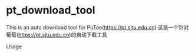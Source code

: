 # pt_download_tool
This is an auto download tool for PuTao(https://pt.sjtu.edu.cn)
这是一个针对葡萄(https://pt.sjtu.edu.cn)的自动下载工具

Usage
